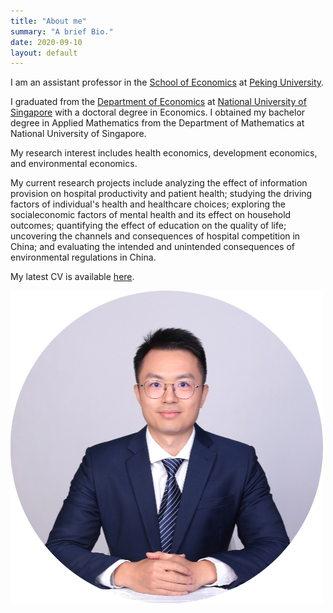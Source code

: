 ```yaml
---
title: "About me"
summary: "A brief Bio."
date: 2020-09-10
layout: default
---
```



I am an assistant professor in the [School of Economics](https://econ.pku.edu.cn/) at [Peking University](https://www.pku.edu.cn/).

I graduated from the [Department of Economics](https://fass.nus.edu.sg/ecs/) at [National University of Singapore](https://www.nus.edu.sg/) with a doctoral degree in Economics. I obtained my bachelor degree in Applied Mathematics from the Department of Mathematics at National University of Singapore.

My research interest includes health economics, development economics, and environmental economics.

My current research projects include analyzing the effect of information provision on hospital productivity and patient health; studying the driving factors of individual's health and healthcare choices; exploring the socialeconomic factors of mental health and its effect on household outcomes; quantifying the effect of education on the quality of life; uncovering the channels and consequences of hospital competition in China; and evaluating the intended and unintended consequences of environmental regulations in China.

My latest CV is available <a href="https://yuanye-econ.github.io/research/CV-YuanYe-20220510.pdf">here</a>.

![Researcher Portrait](research/photo-github-round2.jpg "YUAN Ye")
